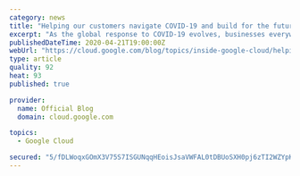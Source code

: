 ```yaml
---
category: news
title: "Helping our customers navigate COVID-19 and build for the future"
excerpt: "As the global response to COVID-19 evolves, businesses everywhere are adapting to an ever-changing environment that forces them to think differently. Our focus at Google Cloud right now is helping our customers navigate the impacts of COVID-19, whether that’s helping employees work remotely, ensuring"
publishedDateTime: 2020-04-21T19:00:00Z
webUrl: "https://cloud.google.com/blog/topics/inside-google-cloud/helping-our-customers-navigate-covid-19/"
type: article
quality: 92
heat: 93
published: true

provider:
  name: Official Blog
  domain: cloud.google.com

topics:
  - Google Cloud

secured: "5/fDLWoqxGOmX3V75S7ISGUNqqHEoisJsaVWFAL0tDBUoSXH0pj6zTI2WZYpKwel0IZBr5BiuIU0pIstCXytyOg87rcHuvJ2g+OMMr0/BhfihDZ5amh1xh4FOdm2Q5GIaEs6p1O/8prfBk/5Lp23MtfztGHRG2oML7qRVSWwg1ns5619jKeXcyKzRd0OR5w9V5X5ttzHvLmON/wDj3R/R/mO1Pd2vVOoJtPu+wX+K1Ye28OAAsK9tr/sBeILAcg/Zss01bX/u2Qz8jAb5/rxhwo0T0EH8YmIdG68Tb+9ur/E77V2cYVyiH2apxZH/I5h6Bs8pypUf3ngR8JP/+b3kw==;7CzG3ZDDiTwEv1YmTl65IA=="
---
```


